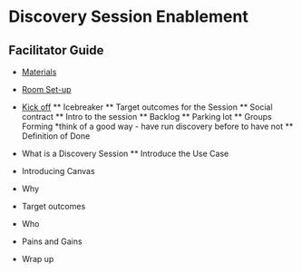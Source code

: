 # Discovery Session Enablement
## Facilitator Guide


* [Materials](Materials.md)
* [Room Set-up](Room.md)

* [Kick off](Kickoff.md)
** Icebreaker
** Target outcomes for the Session
** Social contract
** Intro to the session
** Backlog
** Parking lot
** Groups Forming *think of a good way - have run discovery before to have not
** Definition of Done
* What is a Discovery Session
** Introduce the Use Case

* Introducing Canvas
* Why
* Target outcomes
* Who
* Pains and Gains
* Wrap up
